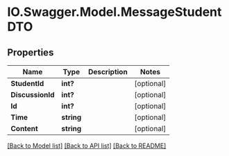 # IO.Swagger.Model.MessageStudentDTO
## Properties

Name | Type | Description | Notes
------------ | ------------- | ------------- | -------------
**StudentId** | **int?** |  | [optional] 
**DiscussionId** | **int?** |  | [optional] 
**Id** | **int?** |  | [optional] 
**Time** | **string** |  | [optional] 
**Content** | **string** |  | [optional] 

[[Back to Model list]](../README.md#documentation-for-models) [[Back to API list]](../README.md#documentation-for-api-endpoints) [[Back to README]](../README.md)


